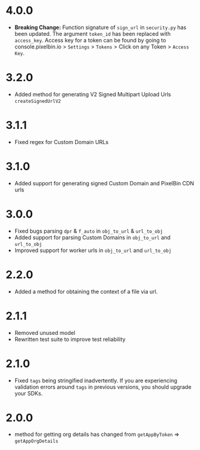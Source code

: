# 4.0.0

-   **Breaking Change:** Function signature of `sign_url` in `security.py` has been updated. The argument `token_id` has been replaced with `access_key`. Access key for a token can be found by going to console.pixelbin.io > `Settings` > `Tokens` > Click on any Token > `Access Key`.

# 3.2.0

-   Added method for generating V2 Signed Multipart Upload Urls `createSignedUrlV2`

# 3.1.1

-   Fixed regex for Custom Domain URLs

# 3.1.0

-   Added support for generating signed Custom Domain and PixelBin CDN urls

# 3.0.0

-   Fixed bugs parsing `dpr` & `f_auto` in `obj_to_url` & `url_to_obj`
-   Added support for parsing Custom Domains in `obj_to_url` and `url_to_obj`
-   Improved support for worker urls in `obj_to_url` and `url_to_obj`

# 2.2.0

-   Added a method for obtaining the context of a file via url.

# 2.1.1

-   Removed unused model
-   Rewritten test suite to improve test reliability

# 2.1.0

-   Fixed `tags` being stringified inadvertently. If you are experiencing validation errors around `tags` in previous versions, you should upgrade your SDKs.

# 2.0.0

-   method for getting org details has changed from `getAppByToken` => `getAppOrgDetails`

